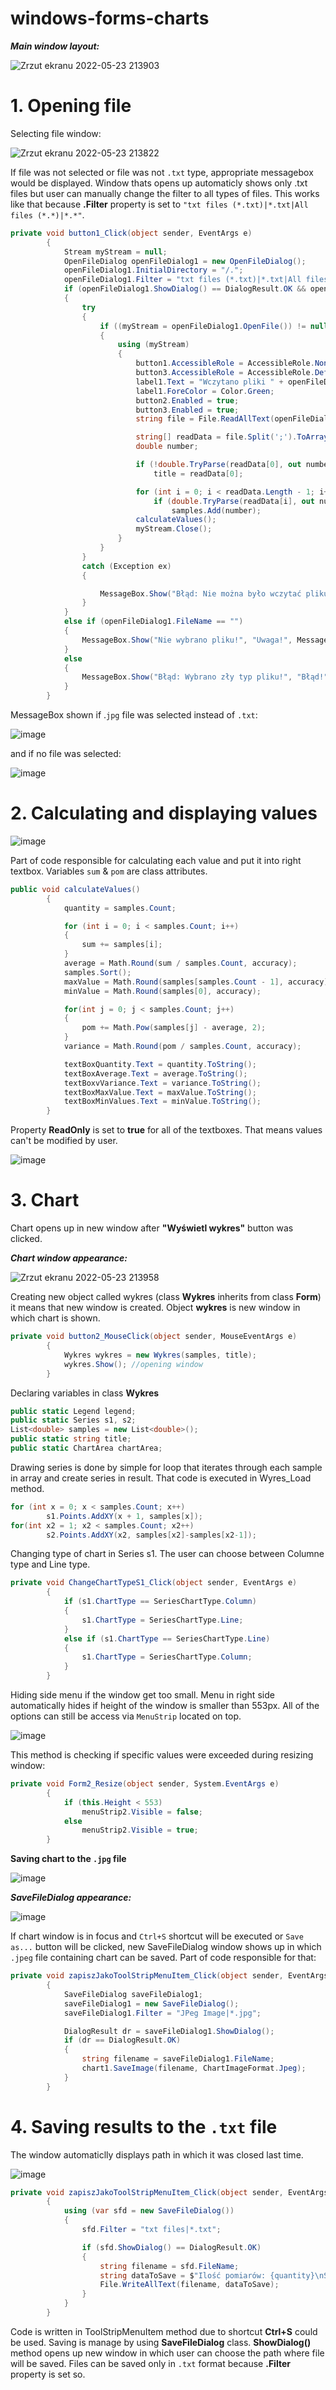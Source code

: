 # **windows-forms-charts**
***Main window layout:***

![Zrzut ekranu 2022-05-23 213903](https://user-images.githubusercontent.com/87483058/169895376-a68e4492-5b21-4f9d-9875-01e9cfaab351.png)

# 1. Opening file
Selecting file window:

![Zrzut ekranu 2022-05-23 213822](https://user-images.githubusercontent.com/87483058/169895532-d61f08ef-12d8-4faf-8d29-58c3529e5dfb.png)

If file was not selected or file was not `.txt` type, appropriate messagebox would be displayed. Window thats opens up automaticly shows only .txt files but user can manually change the filter to all types of files. This works like that because **.Filter** property is set to `"txt files (*.txt)|*.txt|All files (*.*)|*.*"`.
```c#
private void button1_Click(object sender, EventArgs e)
        {
            Stream myStream = null;
            OpenFileDialog openFileDialog1 = new OpenFileDialog();
            openFileDialog1.InitialDirectory = "/.";
            openFileDialog1.Filter = "txt files (*.txt)|*.txt|All files (*.*)|*.*";
            if (openFileDialog1.ShowDialog() == DialogResult.OK && openFileDialog1.FileName.Contains(".txt"))
            {
                try
                {
                    if ((myStream = openFileDialog1.OpenFile()) != null)
                    {
                        using (myStream)
                        {
                            button1.AccessibleRole = AccessibleRole.None;
                            button3.AccessibleRole = AccessibleRole.Default;
                            label1.Text = "Wczytano pliki " + openFileDialog1.FileName.Substring(openFileDialog1.FileName.LastIndexOf(@"\") + 1);
                            label1.ForeColor = Color.Green;
                            button2.Enabled = true;
                            button3.Enabled = true;
                            string file = File.ReadAllText(openFileDialog1.FileName);

                            string[] readData = file.Split(';').ToArray();
                            double number;

                            if (!double.TryParse(readData[0], out number))
                                title = readData[0];

                            for (int i = 0; i < readData.Length - 1; i++)
                                if (double.TryParse(readData[i], out number))
                                    samples.Add(number);
                            calculateValues();
                            myStream.Close();
                        }
                    }
                }
                catch (Exception ex)
                {

                    MessageBox.Show("Błąd: Nie można było wczytać pliku.\nOriginal error: " + ex.Message, "Błąd!", MessageBoxButtons.OK, MessageBoxIcon.Error);
                }
            }
            else if (openFileDialog1.FileName == "")
            {
                MessageBox.Show("Nie wybrano pliku!", "Uwaga!", MessageBoxButtons.OK, MessageBoxIcon.Warning);
            } 
            else
            {
                MessageBox.Show("Błąd: Wybrano zły typ pliku!", "Błąd!", MessageBoxButtons.OK, MessageBoxIcon.Error);
            }
        }
```
MessageBox shown if .`jpg` file was selected instead of `.txt`:

![image](https://user-images.githubusercontent.com/87483058/171732678-baf9ec86-869a-4cec-afe8-314c81d2c63e.png)

and if no file was selected:

![image](https://user-images.githubusercontent.com/87483058/171733298-4ec1da06-7e10-481d-87c5-aa5be9332d3f.png)


# 2. Calculating and displaying values

![image](https://user-images.githubusercontent.com/87483058/171727993-db055bf8-adf5-40a0-adec-131e498a0caf.png)

Part of code responsible for calculating each value and put it into right textbox. Variables `sum` & `pom` are class attributes.
```c#
public void calculateValues()
        {
            quantity = samples.Count;

            for (int i = 0; i < samples.Count; i++)
            {
                sum += samples[i];
            }
            average = Math.Round(sum / samples.Count, accuracy);
            samples.Sort();
            maxValue = Math.Round(samples[samples.Count - 1], accuracy);
            minValue = Math.Round(samples[0], accuracy);

            for(int j = 0; j < samples.Count; j++)
            {
                pom += Math.Pow(samples[j] - average, 2);
            }
            variance = Math.Round(pom / samples.Count, accuracy);

            textBoxQuantity.Text = quantity.ToString();
            textBoxAverage.Text = average.ToString();
            textBoxvVariance.Text = variance.ToString();
            textBoxMaxValue.Text = maxValue.ToString();
            textBoxMinValues.Text = minValue.ToString();
        }
```
Property **ReadOnly** is set to **true** for all of the textboxes. That means values can't be modified by user.

![image](https://user-images.githubusercontent.com/87483058/171498624-78853d12-85a5-47f9-b439-2455a1ddf3a5.png)

# 3. Chart

Chart opens up in new window after **"Wyświetl wykres"** button was clicked.

***Chart window appearance:***

![Zrzut ekranu 2022-05-23 213958](https://user-images.githubusercontent.com/87483058/169895679-6845b828-864a-4997-bbdd-09680ac74d07.png)

Creating new object called wykres (class **Wykres** inherits from class **Form**) it means that new window is created. Object **wykres** is new window in which chart is shown.
```c#
private void button2_MouseClick(object sender, MouseEventArgs e)
        {
            Wykres wykres = new Wykres(samples, title);
            wykres.Show(); //opening window
        }
```
Declaring variables in class **Wykres**
```c#
public static Legend legend;
public static Series s1, s2;
List<double> samples = new List<double>();
public static string title;
public static ChartArea chartArea;
```
Drawing series is done by simple for loop that iterates through each sample in array and create series in result. That code is executed in Wyres_Load method.
```c#
for (int x = 0; x < samples.Count; x++)
        s1.Points.AddXY(x + 1, samples[x]);
for(int x2 = 1; x2 < samples.Count; x2++)
        s2.Points.AddXY(x2, samples[x2]-samples[x2-1]);
```


Changing type of chart in Series s1. The user can choose between Columne type and Line type.

```c#
private void ChangeChartTypeS1_Click(object sender, EventArgs e)
        {
            if (s1.ChartType == SeriesChartType.Column)
            {
                s1.ChartType = SeriesChartType.Line;
            }
            else if (s1.ChartType == SeriesChartType.Line)
            {
                s1.ChartType = SeriesChartType.Column;
            }
        }
```
Hiding side menu if the window get too small. Menu in right side automatically hides if height of the window is smaller than 553px. All of the options can still be access via `MenuStrip` located on top.

![image](https://user-images.githubusercontent.com/87483058/171502723-1b222ba1-de61-42ab-bbfb-b7162b10f07f.png)

This method is checking if specific values were exceeded during resizing window:
```c#
private void Form2_Resize(object sender, System.EventArgs e)
        {
            if (this.Height < 553)
                menuStrip2.Visible = false;
            else
                menuStrip2.Visible = true;
        }
```
**Saving chart to the `.jpg` file**

![image](https://user-images.githubusercontent.com/87483058/171726154-31eadc46-f381-473f-a5e0-1b71cc0daf44.png)

***SaveFileDialog appearance:***

![image](https://user-images.githubusercontent.com/87483058/171726061-9c695374-5846-45de-b67b-576f1af21196.png)

If chart window is in focus and `Ctrl+S` shortcut will be executed or `Save as...` button will be clicked, new SaveFileDialog window shows up in which `.jpeg` file containing chart can be saved. Part of code responsible for that:
```c#
private void zapiszJakoToolStripMenuItem_Click(object sender, EventArgs e)
        {
            SaveFileDialog saveFileDialog1;
            saveFileDialog1 = new SaveFileDialog();
            saveFileDialog1.Filter = "JPeg Image|*.jpg";

            DialogResult dr = saveFileDialog1.ShowDialog();
            if (dr == DialogResult.OK)
            {
                string filename = saveFileDialog1.FileName;
                chart1.SaveImage(filename, ChartImageFormat.Jpeg);
            }
        }
```

# 4. Saving results to the `.txt` file
The window automaticlly displays path in which it was closed last time.

![image](https://user-images.githubusercontent.com/87483058/171725390-2b201b42-d9a5-4f3c-82d3-f4c31d287145.png)

```c#
private void zapiszJakoToolStripMenuItem_Click(object sender, EventArgs e)
        {
            using (var sfd = new SaveFileDialog())
            {
                sfd.Filter = "txt files|*.txt";

                if (sfd.ShowDialog() == DialogResult.OK)
                {
                    string filename = sfd.FileName;
                    string dataToSave = $"Ilość pomiarów: {quantity}\nŚrednia arytmetyczna: {average}\nWariancja: {variance}\nWartość maksymalna: {maxValue}\nWartość minimalna: {minValue}";
                    File.WriteAllText(filename, dataToSave);
                }
            }
        }
```
Code is written in ToolStripMenuItem method due to shortcut **Ctrl+S** could be used. Saving is manage by using **SaveFileDialog** class. **ShowDialog()** method opens up new window in which user can choose the path where file will be saved. Files can be saved only in `.txt` format because **.Filter** property is set so.
